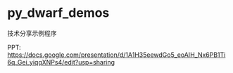 # py_dwarf_demos

技术分享示例程序

PPT: https://docs.google.com/presentation/d/1A1H35eewdGo5_eoAIH_Nx6PB1Ti6q_Gei_yiqqXNPs4/edit?usp=sharing